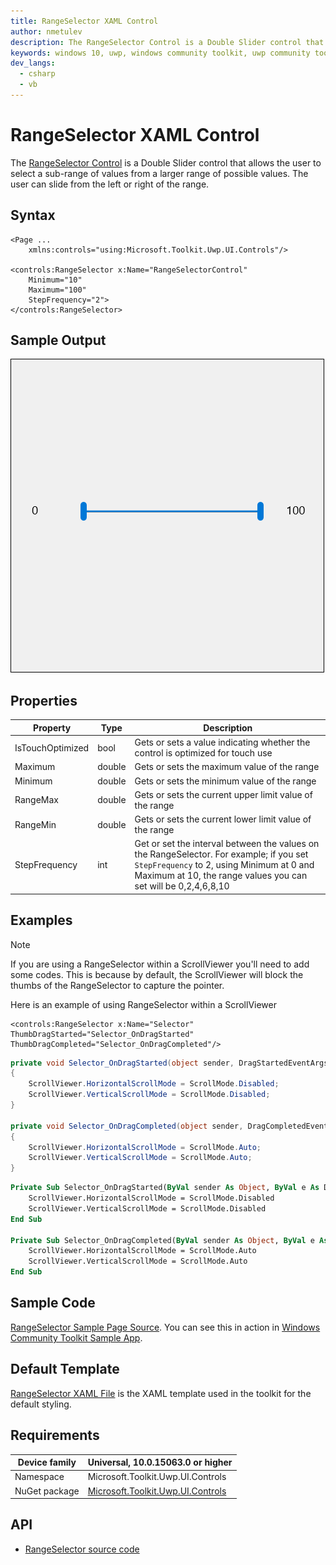 ```yaml
---
title: RangeSelector XAML Control
author: nmetulev
description: The RangeSelector Control is a Double Slider control that allows the user to select a sub-range of values from a larger range of possible values.
keywords: windows 10, uwp, windows community toolkit, uwp community toolkit, uwp toolkit, RangeSelector, XAML Control, xaml, double slider
dev_langs:
  - csharp
  - vb
---
```


# RangeSelector XAML Control

The [RangeSelector Control](https://docs.microsoft.com/dotnet/api/microsoft.toolkit.uwp.ui.controls.rangeselector) is a Double Slider control that allows the user to select a sub-range of values from a larger range of possible values.  The user can slide from the left or right of the range.

## Syntax

```xaml
<Page ...
    xmlns:controls="using:Microsoft.Toolkit.Uwp.UI.Controls"/>

<controls:RangeSelector x:Name="RangeSelectorControl" 
	Minimum="10" 
	Maximum="100"
	StepFrequency="2">
</controls:RangeSelector>       
```

## Sample Output

![RangeSelector animation](../resources/images/Controls/RangeSelector.gif)

## Properties

| Property | Type | Description |
| -- | -- | -- |
| IsTouchOptimized | bool | Gets or sets a value indicating whether the control is optimized for touch use |
| Maximum | double | Gets or sets the maximum value of the range |
| Minimum | double | Gets or sets the minimum value of the range |
| RangeMax | double | Gets or sets the current upper limit value of the range |
| RangeMin | double | Gets or sets the current lower limit value of the range |
| StepFrequency | int | Get or set the interval between the values on the RangeSelector. For example; if you set `StepFrequency` to 2, using Minimum at 0 and Maximum at 10, the range values you can set will be 0,2,4,6,8,10 |

## Examples

> [!NOTE]
If you are using a RangeSelector within a ScrollViewer you'll need to add some codes. This is because by default, the ScrollViewer will block the thumbs of the RangeSelector to capture the pointer.

Here is an example of using RangeSelector within a ScrollViewer

```xaml
<controls:RangeSelector x:Name="Selector" ThumbDragStarted="Selector_OnDragStarted" ThumbDragCompleted="Selector_OnDragCompleted"/>
```

```csharp
private void Selector_OnDragStarted(object sender, DragStartedEventArgs e)
{
	ScrollViewer.HorizontalScrollMode = ScrollMode.Disabled;
	ScrollViewer.VerticalScrollMode = ScrollMode.Disabled;
}

private void Selector_OnDragCompleted(object sender, DragCompletedEventArgs e)
{
	ScrollViewer.HorizontalScrollMode = ScrollMode.Auto;
	ScrollViewer.VerticalScrollMode = ScrollMode.Auto;
}
```
```vb
Private Sub Selector_OnDragStarted(ByVal sender As Object, ByVal e As DragStartedEventArgs)
	ScrollViewer.HorizontalScrollMode = ScrollMode.Disabled
	ScrollViewer.VerticalScrollMode = ScrollMode.Disabled
End Sub

Private Sub Selector_OnDragCompleted(ByVal sender As Object, ByVal e As DragCompletedEventArgs)
	ScrollViewer.HorizontalScrollMode = ScrollMode.Auto
	ScrollViewer.VerticalScrollMode = ScrollMode.Auto
End Sub
```

## Sample Code

[RangeSelector Sample Page Source](https://github.com/Microsoft/UWPCommunityToolkit/tree/master/Microsoft.Toolkit.Uwp.SampleApp/SamplePages/RangeSelector). You can see this in action in [Windows Community Toolkit Sample App](https://www.microsoft.com/store/apps/9NBLGGH4TLCQ).

## Default Template 

[RangeSelector XAML File](https://github.com/Microsoft/UWPCommunityToolkit/blob/master/Microsoft.Toolkit.Uwp.UI.Controls/RangeSelector/RangeSelector.xaml) is the XAML template used in the toolkit for the default styling.

## Requirements

| Device family | Universal, 10.0.15063.0 or higher |
| -- | -- |
| Namespace | Microsoft.Toolkit.Uwp.UI.Controls |
| NuGet package | [Microsoft.Toolkit.Uwp.UI.Controls](https://www.nuget.org/packages/Microsoft.Toolkit.Uwp.UI.Controls/) |

## API

* [RangeSelector source code](https://github.com/Microsoft/UWPCommunityToolkit/tree/master/Microsoft.Toolkit.Uwp.UI.Controls/RangeSelector)
